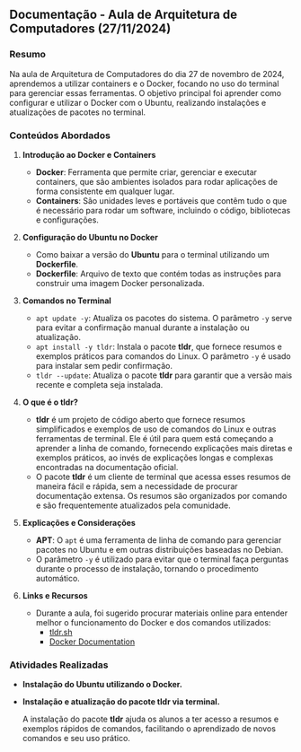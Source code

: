 ## Documentação - Aula de Arquitetura de Computadores (27/11/2024)

### Resumo
Na aula de Arquitetura de Computadores do dia 27 de novembro de 2024, aprendemos a utilizar containers e o Docker, focando no uso do terminal para gerenciar essas ferramentas. O objetivo principal foi aprender como configurar e utilizar o Docker com o Ubuntu, realizando instalações e atualizações de pacotes no terminal.

### Conteúdos Abordados

1. **Introdução ao Docker e Containers**
   - **Docker**: Ferramenta que permite criar, gerenciar e executar containers, que são ambientes isolados para rodar aplicações de forma consistente em qualquer lugar.
   - **Containers**: São unidades leves e portáveis que contêm tudo o que é necessário para rodar um software, incluindo o código, bibliotecas e configurações.

2. **Configuração do Ubuntu no Docker**
   - Como baixar a versão do **Ubuntu** para o terminal utilizando um **Dockerfile**.
   - **Dockerfile**: Arquivo de texto que contém todas as instruções para construir uma imagem Docker personalizada.

3. **Comandos no Terminal**
   - `apt update -y`: Atualiza os pacotes do sistema. O parâmetro `-y` serve para evitar a confirmação manual durante a instalação ou atualização.
   - `apt install -y tldr`: Instala o pacote **tldr**, que fornece resumos e exemplos práticos para comandos do Linux. O parâmetro `-y` é usado para instalar sem pedir confirmação.
   - `tldr --update`: Atualiza o pacote **tldr** para garantir que a versão mais recente e completa seja instalada.

4. **O que é o tldr?**
   - **tldr** é um projeto de código aberto que fornece resumos simplificados e exemplos de uso de comandos do Linux e outras ferramentas de terminal. Ele é útil para quem está começando a aprender a linha de comando, fornecendo explicações mais diretas e exemplos práticos, ao invés de explicações longas e complexas encontradas na documentação oficial.
   - O pacote **tldr** é um cliente de terminal que acessa esses resumos de maneira fácil e rápida, sem a necessidade de procurar documentação extensa. Os resumos são organizados por comando e são frequentemente atualizados pela comunidade.

5. **Explicações e Considerações**
   - **APT**: O `apt` é uma ferramenta de linha de comando para gerenciar pacotes no Ubuntu e em outras distribuições baseadas no Debian.
   - O parâmetro `-y` é utilizado para evitar que o terminal faça perguntas durante o processo de instalação, tornando o procedimento automático.

6. **Links e Recursos**
   - Durante a aula, foi sugerido procurar materiais online para entender melhor o funcionamento do Docker e dos comandos utilizados:
     - [tldr.sh](https://tldr.sh/)
     - [Docker Documentation](https://docs.docker.com/)

### Atividades Realizadas

- **Instalação do Ubuntu utilizando o Docker.**
- **Instalação e atualização do pacote tldr via terminal.**
  
  A instalação do pacote **tldr** ajuda os alunos a ter acesso a resumos e exemplos rápidos de comandos, facilitando o aprendizado de novos comandos e seu uso prático.
